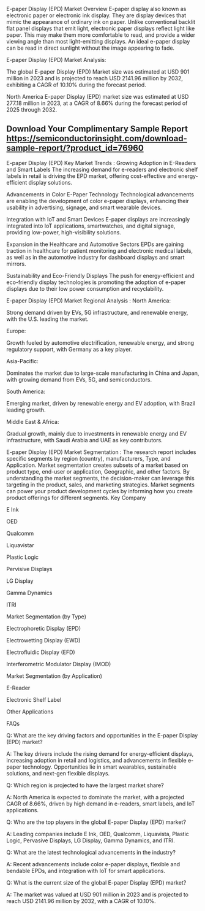 E-paper Display (EPD) Market Overview
E-paper display also known as electronic paper or electronic ink display. They are display devices that mimic the appearance of ordinary ink on paper. Unlike conventional backlit flat panel displays that emit light, electronic paper displays reflect light like paper. This may make them more comfortable to read, and provide a wider viewing angle than most light-emitting displays. An ideal e-paper display can be read in direct sunlight without the image appearing to fade.

E-paper Display (EPD) Market Analysis:
 

The global E-paper Display (EPD) Market size was estimated at USD 901 million in 2023 and is projected to reach USD 2141.96 million by 2032, exhibiting a CAGR of 10.10% during the forecast period.

North America E-paper Display (EPD) market size was estimated at USD 277.18 million in 2023, at a CAGR of 8.66% during the forecast period of 2025 through 2032.

## Download Your Complimentary Sample Report  https://semiconductorinsight.com/download-sample-report/?product_id=76960


E-paper Display (EPD) Key Market Trends  :
Growing Adoption in E-Readers and Smart Labels
The increasing demand for e-readers and electronic shelf labels in retail is driving the EPD market, offering cost-effective and energy-efficient display solutions.

Advancements in Color E-Paper Technology
Technological advancements are enabling the development of color e-paper displays, enhancing their usability in advertising, signage, and smart wearable devices.

Integration with IoT and Smart Devices
E-paper displays are increasingly integrated into IoT applications, smartwatches, and digital signage, providing low-power, high-visibility solutions.

Expansion in the Healthcare and Automotive Sectors
EPDs are gaining traction in healthcare for patient monitoring and electronic medical labels, as well as in the automotive industry for dashboard displays and smart mirrors.

Sustainability and Eco-Friendly Displays
The push for energy-efficient and eco-friendly display technologies is promoting the adoption of e-paper displays due to their low power consumption and recyclability.

E-paper Display (EPD) Market Regional Analysis :
North America:

Strong demand driven by EVs, 5G infrastructure, and renewable energy, with the U.S. leading the market.

Europe:

Growth fueled by automotive electrification, renewable energy, and strong regulatory support, with Germany as a key player.

Asia-Pacific:

Dominates the market due to large-scale manufacturing in China and Japan, with growing demand from EVs, 5G, and semiconductors.

South America:

Emerging market, driven by renewable energy and EV adoption, with Brazil leading growth.

Middle East & Africa:

Gradual growth, mainly due to investments in renewable energy and EV infrastructure, with Saudi Arabia and UAE as key contributors.

E-paper Display (EPD) Market Segmentation :
The research report includes specific segments by region (country), manufacturers, Type, and Application. Market segmentation creates subsets of a market based on product type, end-user or application, Geographic, and other factors. By understanding the market segments, the decision-maker can leverage this targeting in the product, sales, and marketing strategies. Market segments can power your product development cycles by informing how you create product offerings for different segments.
Key Company

E Ink

OED

Qualcomm

Liquavistar

Plastic Logic

Pervisive Displays

LG Display

Gamma Dynamics

ITRI

Market Segmentation (by Type)

Electrophoretic Display (EPD)

Electrowetting Display (EWD)

Electrofluidic Display (EFD)

Interferometric Modulator Display (IMOD)

Market Segmentation (by Application)

E-Reader

Electronic Shelf Label

Other Applications






FAQs
 

Q: What are the key driving factors and opportunities in the E-paper Display (EPD) market?

A: The key drivers include the rising demand for energy-efficient displays, increasing adoption in retail and logistics, and advancements in flexible e-paper technology. Opportunities lie in smart wearables, sustainable solutions, and next-gen flexible displays.


Q: Which region is projected to have the largest market share?

A: North America is expected to dominate the market, with a projected CAGR of 8.66%, driven by high demand in e-readers, smart labels, and IoT applications.


Q: Who are the top players in the global E-paper Display (EPD) market?

A: Leading companies include E Ink, OED, Qualcomm, Liquavista, Plastic Logic, Pervasive Displays, LG Display, Gamma Dynamics, and ITRI.


Q: What are the latest technological advancements in the industry?

A: Recent advancements include color e-paper displays, flexible and bendable EPDs, and integration with IoT for smart applications.


Q: What is the current size of the global E-paper Display (EPD) market?

A: The market was valued at USD 901 million in 2023 and is projected to reach USD 2141.96 million by 2032, with a CAGR of 10.10%.
